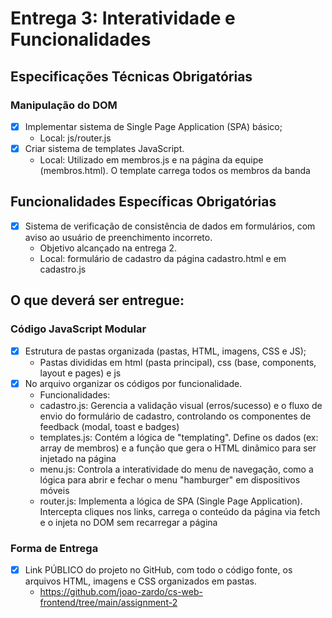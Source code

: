 # Entrega 3: Interatividade e Funcionalidades
## Especificações Técnicas Obrigatórias
### Manipulação do DOM
* [X] Implementar sistema de Single Page Application (SPA) básico;
    * Local: js/router.js
* [X] Criar sistema de templates JavaScript.
    * Local: Utilizado em membros.js e na página da equipe (membros.html). O template carrega todos os membros da banda

## Funcionalidades Específicas Obrigatórias
* [X] Sistema de verificação de consistência de dados em formulários, com aviso ao usuário de preenchimento incorreto.
    * Objetivo alcançado na entrega 2.
    * Local: formulário de cadastro da página cadastro.html e em cadastro.js

## O que deverá ser entregue:
### Código JavaScript Modular
* [X] Estrutura de pastas organizada (pastas, HTML, imagens, CSS e JS);
    * Pastas divididas em html (pasta principal), css (base, components, layout e pages) e js
* [X] No arquivo organizar os códigos por funcionalidade.
    * Funcionalidades:
    * cadastro.js: Gerencia a validação visual (erros/sucesso) e o fluxo de envio do formulário de cadastro, controlando os componentes de feedback (modal, toast e badges)
    * templates.js: Contém a lógica de "templating". Define os dados (ex: array de membros) e a função que gera o HTML dinâmico para ser injetado na página
    * menu.js: Controla a interatividade do menu de navegação, como a lógica para abrir e fechar o menu "hamburger" em dispositivos móveis
    * router.js: Implementa a lógica de SPA (Single Page Application). Intercepta cliques nos links, carrega o conteúdo da página via fetch e o injeta no DOM sem recarregar a página

### Forma de Entrega
* [X] Link PÚBLICO do projeto no GitHub, com todo o código fonte, os arquivos HTML, imagens e CSS organizados em pastas.
    * https://github.com/joao-zardo/cs-web-frontend/tree/main/assignment-2